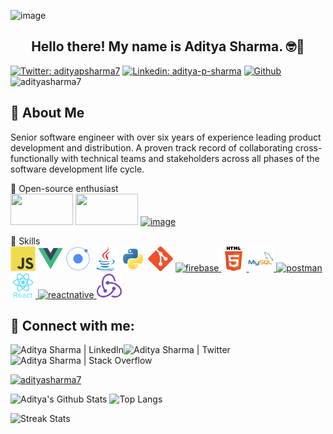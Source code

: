 ![image](https://github.com/adityasharma7/adityasharma7/assets/15027245/11541727-8a36-4164-9762-e8097eb0c92a)



<h2 align="center">Hello there! My name is Aditya Sharma. 🤓🙏</h2>  

[![Twitter: adityapsharma7](https://img.shields.io/twitter/follow/adityapsharma7?style=social)](https://twitter.com/adityapsharma7)
[![Linkedin: aditya-p-sharma](https://img.shields.io/badge/-aditya--p--sharma-blue?style=flat-square&logo=Linkedin&logoColor=white&link=https://www.linkedin.com/in/aditya-p-sharma/)](https://www.linkedin.com/in/aditya-p-sharma/)
[![Github](https://img.shields.io/github/followers/adityasharma7?label=Follow&style=social)](https://github.com/adityasharma7) <img src="https://komarev.com/ghpvc/?username=adityasharma7&label=Profile%20views&color=0e75b6&style=flat" alt="adityasharma7" />


## 👔  About Me

Senior software engineer with over six years of experience leading product development and distribution. A proven track record of collaborating cross-functionally with technical teams and stakeholders across all phases of the software development life cycle.

🚀 Open-source enthusiast  
<a href="https://ofbiz.apache.org/" target="_blank"><img src = "https://ofbiz.apache.org/images/ofbiz_logo.png" width="100" height="50"></a>
<a href="https://vuestorefront.io/" target="_blank"><img src = "https://images.contentstack.io/v3/assets/blt189c1df68c6b48d7/blte44e5d5da716daba/624be65852b58c08a42de740/vsf_logo.svg?auto=webp&height=40" width="100" height="50"></a>
<a href="https://roller.apache.org/"><img alt="image" src="https://www.apache.org/logos/res/roller/roller_highres.png" width="100" height="50"></a>


💪 Skills   
<a href="https://developer.mozilla.org/en-US/docs/Web/JavaScript" target="_blank"><img src = "https://raw.githubusercontent.com/devicons/devicon/master/icons/javascript/javascript-original.svg" width="40" height="40"></a>
<img src = "https://raw.githubusercontent.com/devicons/devicon/master/icons/vuejs/vuejs-original.svg" width="40" height="40"> 
<img src = "https://raw.githubusercontent.com/devicons/devicon/master/icons/ionic/ionic-original.svg" width="40" height="40"> 
<img src = "https://raw.githubusercontent.com/devicons/devicon/master/icons/java/java-original.svg" width="40" height="40"> <img src = "https://raw.githubusercontent.com/devicons/devicon/master/icons/python/python-original.svg" width="40" height="40"> <a href="https://git-scm.com/" target="_blank"><img src = "https://raw.githubusercontent.com/devicons/devicon/master/icons/git/git-original.svg" width="40" height="40"></a> 
<a href="https://firebase.google.com/" target="_blank"> <img src="https://www.vectorlogo.zone/logos/firebase/firebase-icon.svg" alt="firebase" width="40" height="40"/> </a>
<a href="https://www.w3.org/html/" target="_blank"> <img src="https://raw.githubusercontent.com/devicons/devicon/master/icons/html5/html5-original-wordmark.svg" alt="html5" width="40" height="40"/> </a><a href="https://www.mysql.com/" target="_blank"> <img src="https://raw.githubusercontent.com/devicons/devicon/master/icons/mysql/mysql-original-wordmark.svg" alt="mysql" width="40" height="40"/>
<a href="https://postman.com" target="_blank"> <img src="https://www.vectorlogo.zone/logos/getpostman/getpostman-icon.svg" alt="postman" width="40" height="40"/> </a> <a href="https://reactjs.org/" target="_blank"> <img src="https://raw.githubusercontent.com/devicons/devicon/master/icons/react/react-original-wordmark.svg" alt="react" width="40" height="40"/> </a> <a href="https://reactnative.dev/" target="_blank"> <img src="https://reactnative.dev/img/header_logo.svg" alt="reactnative" width="40" height="40"/> </a> <a href="https://redux.js.org" target="_blank"> <img src="https://raw.githubusercontent.com/devicons/devicon/master/icons/redux/redux-original.svg" alt="redux" width="40" height="40"/> </a>



## 🤝 Connect with me:

<a href="https://www.linkedin.com/in/aditya-p-sharma/" target="_blank"><img align="left" src="https://img.shields.io/badge/LinkedIn-0077B5?style=for-the-badge&logo=linkedin&logoColor=white" alt="Aditya Sharma | LinkedIn"/></a>
<a href="https://twitter.com/adityapsharma7" target="_blank"><img align="left" src="https://img.shields.io/badge/Twitter-1DA1F2?style=for-the-badge&logo=twitter&logoColor=white" alt="Aditya Sharma | Twitter"/></a>
<a href="https://stackoverflow.com/users/7130371/aditya-sharma" target="_blank"><img align="left" src="https://img.shields.io/badge/Stack_Overflow-FE7A16?style=for-the-badge&logo=stack-overflow&logoColor=white" alt="Aditya Sharma | Stack Overflow"/></a>  
<br/>
<p align="left"> <a href="https://github.com/ryo-ma/github-profile-trophy"><img src="https://github-profile-trophy.vercel.app/?username=adityasharma7" alt="adityasharma7" /></a> </p>

![Aditya's Github Stats](https://github-readme-stats.vercel.app/api?username=adityasharma7&show_icons=true) ![Top Langs](https://github-readme-stats.vercel.app/api/top-langs/?username=adityasharma7)  

<img width="49%" alt="Streak Stats" src="https://github-readme-streak-stats.herokuapp.com/?user=adityasharma7"/>




